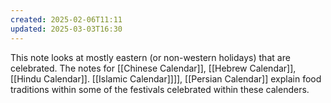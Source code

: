 ```yaml
---
created: 2025-02-06T11:11
updated: 2025-03-03T16:30
---
```



This note looks at mostly eastern (or non-western holidays) that are celebrated.  The notes for [[Chinese Calendar]], [[Hebrew Calendar]], [[Hindu Calendar]]. [[Islamic Calendar]]]], [[Persian Calendar]] explain food traditions within some of the festivals celebrated within these calenders. 